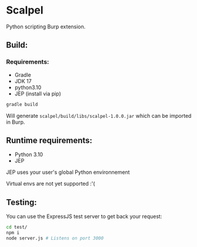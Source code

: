 # Scalpel
Python scripting Burp extension.

## Build:

### Requirements:
- Gradle
- JDK 17
- python3.10
- JEP (install via pip)

```bash
gradle build
```

Will generate `scalpel/build/libs/scalpel-1.0.0.jar` which can be imported in Burp.

## Runtime requirements:
- Python 3.10
- JEP

JEP uses your user's global Python environnement

Virtual envs are not yet supported :'(


## Testing:

You can use the ExpressJS test server to get back your request:
```Bash
cd test/
npm i
node server.js # Listens on port 3000
```